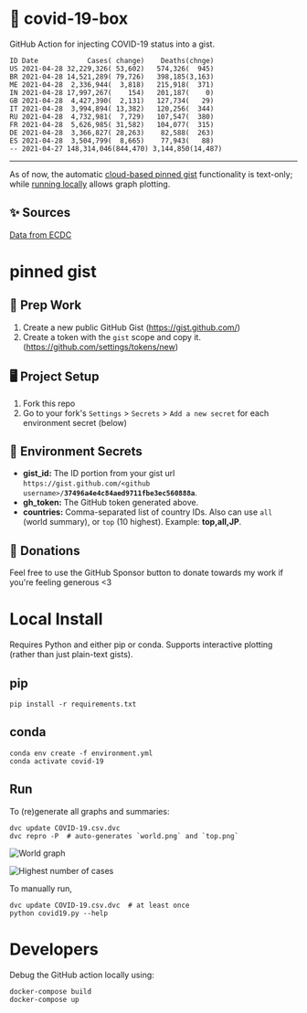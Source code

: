 # 🏥 covid-19-box

GitHub Action for injecting COVID-19 status into a gist.

```
ID Date            Cases( change)    Deaths(chnge)
US 2021-04-28 32,229,326( 53,602)   574,326(  945)
BR 2021-04-28 14,521,289( 79,726)   398,185(3,163)
ME 2021-04-28  2,336,944(  3,818)   215,918(  371)
IN 2021-04-28 17,997,267(    154)   201,187(    0)
GB 2021-04-28  4,427,390(  2,131)   127,734(   29)
IT 2021-04-28  3,994,894( 13,382)   120,256(  344)
RU 2021-04-28  4,732,981(  7,729)   107,547(  380)
FR 2021-04-28  5,626,985( 31,582)   104,077(  315)
DE 2021-04-28  3,366,827( 28,263)    82,588(  263)
ES 2021-04-28  3,504,799(  8,665)    77,943(   88)
-- 2021-04-27 148,314,046(844,470) 3,144,850(14,487)
```

---

As of now, the automatic [cloud-based pinned gist](#pinned-gist) functionality is text-only;
while [running locally](#local-install) allows graph plotting.

## ✨ Sources

[Data from ECDC](https://www.ecdc.europa.eu/en/publications-data/download-todays-data-geographic-distribution-covid-19-cases-worldwide)

# pinned gist

## 🎒 Prep Work
1. Create a new public GitHub Gist (https://gist.github.com/)
1. Create a token with the `gist` scope and copy it. (https://github.com/settings/tokens/new)

## 🖥 Project Setup
1. Fork this repo
1. Go to your fork's `Settings` > `Secrets` > `Add a new secret` for each environment secret (below)

## 🤫 Environment Secrets
- **gist_id:** The ID portion from your gist url `https://gist.github.com/<github username>/`**`37496a4e4c84aed9711fbe3ec560888a`**.
- **gh_token:** The GitHub token generated above.
- **countries:** Comma-separated list of country IDs. Also can use `all` (world summary), or `top` (10 highest). Example: **top,all,JP**.

## 💸 Donations

Feel free to use the GitHub Sponsor button to donate towards my work if you're feeling generous <3

# Local Install

Requires Python and either pip or conda. Supports interactive plotting (rather than just plain-text gists).

## pip

```
pip install -r requirements.txt
```

## conda

```
conda env create -f environment.yml
conda activate covid-19
```

## Run

To (re)generate all graphs and summaries:

```
dvc update COVID-19.csv.dvc
dvc repro -P  # auto-generates `world.png` and `top.png`
```

![World graph](world.png)

![Highest number of cases](top.png)

To manually run,

```
dvc update COVID-19.csv.dvc  # at least once
python covid19.py --help
```

# Developers

Debug the GitHub action locally using:

```
docker-compose build
docker-compose up
```
